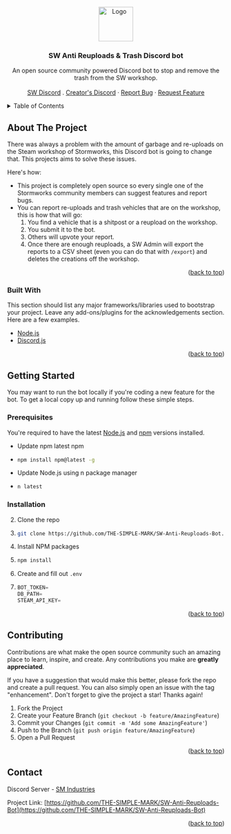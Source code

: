 <div id="top"></div>
<!--
*** Thanks for checking out the Best-README-Template. If you have a suggestion
*** that would make this better, please fork the repo and create a pull request
*** or simply open an issue with the tag "enhancement".
*** Don't forget to give the project a star!
*** Thanks again! Now go create something AMAZING! :D
-->



<!-- PROJECT LOGO -->
<br />
<div align="center">
  <a href="https://github.com/othneildrew/Best-README-Template">
    <img src="https://cdn.discordapp.com/attachments/902924492723068969/920357395950108732/sw_anti_reuplods_transparent.png" alt="Logo" width="80" height="80">
  </a>

  <h3 align="center">SW Anti Reuploads & Trash Discord bot</h3>

  <p align="center">
    An open source community powered Discord bot to stop and remove the trash from the SW workshop.
    <br />
    <br />
    <a href="https://github.com/othneildrew/Best-README-Template">SW Discord</a>
    .
    <a href="https://github.com/othneildrew/Best-README-Template">Creator's Discord</a>
    ·
    <a href="https://github.com/othneildrew/Best-README-Template/issues">Report Bug</a>
    ·
    <a href="https://github.com/othneildrew/Best-README-Template/issues">Request Feature</a>
  </p>
</div>



<!-- TABLE OF CONTENTS -->
<details>
  <summary>Table of Contents</summary>
  <ol>
    <li>
      <a href="#about-the-project">About The Project</a>
      <ul>
        <li><a href="#built-with">Built With</a></li>
      </ul>
    </li>
    <li>
      <a href="#getting-started">Getting Started</a>
      <ul>
        <li><a href="#prerequisites">Prerequisites</a></li>
        <li><a href="#installation">Installation</a></li>
      </ul>
    </li>
    <li><a href="#usage">Usage</a></li>
    <li><a href="#roadmap">Roadmap</a></li>
    <li><a href="#contributing">Contributing</a></li>
    <li><a href="#license">License</a></li>
    <li><a href="#contact">Contact</a></li>
    <li><a href="#acknowledgments">Acknowledgments</a></li>
  </ol>
</details>



<!-- ABOUT THE PROJECT -->
## About The Project

There was always a problem with the amount of garbage and re-uploads on the Steam workshop of Stormworks, this Discord bot is going to change that. This projects aims to solve these issues.

Here's how:
* This project is completely open source so every single one of the Stormworks community members can suggest features and report bugs.
* You can report re-uploads and trash vehicles that are on the workshop, this is how that will go:
    1) You find a vehicle that is a shitpost or a reupload on the workshop.
    2) You submit it to the bot.
    3) Others will upvote your report.
    4) Once there are enough reuploads, a SW Admin will export the reports to a CSV sheet (even you can do that with `/export`) and deletes the creations off the workshop.

<p align="right">(<a href="#top">back to top</a>)</p>



### Built With

This section should list any major frameworks/libraries used to bootstrap your project. Leave any add-ons/plugins for the acknowledgements section. Here are a few examples.

* [Node.js](https://nodejs.org/)
* [Discord.js](https://discord.js.org)

<p align="right">(<a href="#top">back to top</a>)</p>



<!-- GETTING STARTED -->
## Getting Started

You may want to run the bot locally if you're coding a new feature for the bot.
To get a local copy up and running follow these simple steps.

### Prerequisites

You're required to have the latest [Node.js](https://nodejs.org/en/download/) and [npm](https://nodejs.org/en/download/) versions installed.
* Update npm latest npm
* 
  ```sh
  npm install npm@latest -g
  ```
* Update Node.js using n package manager
* 
  ```sh
  n latest
  ```

### Installation

2. Clone the repo
3. 
   ```sh
   git clone https://github.com/THE-SIMPLE-MARK/SW-Anti-Reuploads-Bot.git
   ```
3. Install NPM packages
4. 
   ```sh
   npm install
   ```
4. Create and fill out `.env`
5. 
   ```js
   BOT_TOKEN=
   DB_PATH=
   STEAM_API_KEY=
   ```

<p align="right">(<a href="#top">back to top</a>)</p>



<!-- CONTRIBUTING -->
## Contributing

Contributions are what make the open source community such an amazing place to learn, inspire, and create. Any contributions you make are **greatly appreciated**.

If you have a suggestion that would make this better, please fork the repo and create a pull request. You can also simply open an issue with the tag "enhancement".
Don't forget to give the project a star! Thanks again!

1. Fork the Project
2. Create your Feature Branch (`git checkout -b feature/AmazingFeature`)
3. Commit your Changes (`git commit -m 'Add some AmazingFeature'`)
4. Push to the Branch (`git push origin feature/AmazingFeature`)
5. Open a Pull Request

<p align="right">(<a href="#top">back to top</a>)</p>



<!-- CONTACT -->
## Contact

Discord Server - [SM Industries](https://discord.gg/5KV3ncvmuJ)

Project Link: [https://github.com/THE-SIMPLE-MARK/SW-Anti-Reuploads-Bot](https://github.com/THE-SIMPLE-MARK/SW-Anti-Reuploads-Bot)

<p align="right">(<a href="#top">back to top</a>)</p>



<!-- MARKDOWN LINKS & IMAGES -->
<!-- https://www.markdownguide.org/basic-syntax/#reference-style-links -->
[contributors-shield]: https://img.shields.io/github/contributors/othneildrew/Best-README-Template.svg?style=for-the-badge
[contributors-url]: https://github.com/othneildrew/Best-README-Template/graphs/contributors
[forks-shield]: https://img.shields.io/github/forks/othneildrew/Best-README-Template.svg?style=for-the-badge
[forks-url]: https://github.com/othneildrew/Best-README-Template/network/members
[stars-shield]: https://img.shields.io/github/stars/othneildrew/Best-README-Template.svg?style=for-the-badge
[stars-url]: https://github.com/othneildrew/Best-README-Template/stargazers
[issues-shield]: https://img.shields.io/github/issues/othneildrew/Best-README-Template.svg?style=for-the-badge
[issues-url]: https://github.com/othneildrew/Best-README-Template/issues
[license-shield]: https://img.shields.io/github/license/othneildrew/Best-README-Template.svg?style=for-the-badge
[license-url]: https://github.com/othneildrew/Best-README-Template/blob/master/LICENSE.txt
[linkedin-shield]: https://img.shields.io/badge/-LinkedIn-black.svg?style=for-the-badge&logo=linkedin&colorB=555
[linkedin-url]: https://linkedin.com/in/othneildrew
[product-screenshot]: images/screenshot.png
